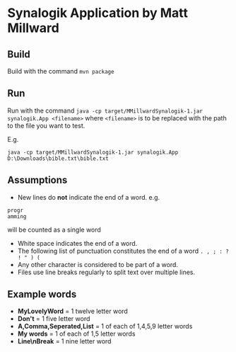 # Synalogik Application by Matt Millward

## Build
Build with the command ```mvn package```

## Run 
Run with the command ```java -cp target/MMillwardSynalogik-1.jar synalogik.App <filename>``` where ```<filename>``` is to be replaced with the path to the file you want to test.

E.g. 
```
java -cp target/MMillwardSynalogik-1.jar synalogik.App D:\Downloads\bible.txt\bible.txt
```

## Assumptions
- New lines do **not** indicate the end of a word. e.g.

```
progr
amming
```
will be counted as a single word
- White space indicates the end of a word.
- The following list of punctuation constitutes the end of a word ```. , ; : ? ! " ) (```
- Any other character is considered to be part of a word.
- Files use line breaks regularly to split text over multiple lines.

## Example words

 - **MyLovelyWord** = 1 twelve letter word
 - **Don't** = 1 five letter word
 - **A,Comma,Seperated,List** = 1 of each of 1,4,5,9 letter words
 - **My words** = 1 of each of 1,5 letter words
 - **Line\nBreak** = 1 nine letter word